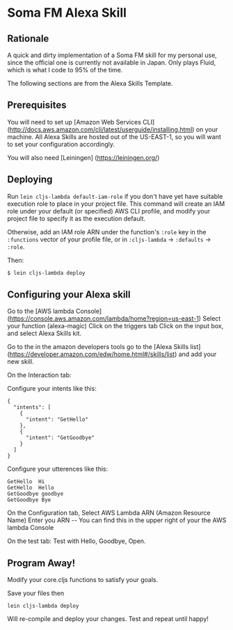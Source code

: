# Soma FM Alexa Skill
## Rationale

A quick and dirty implementation of a Soma FM skill for my personal use, since the official one is currently not available in Japan. Only plays Fluid, which is what I code to 95% of the time.

The following sections are from the Alexa Skills Template.

## Prerequisites

You will need to set up [Amazon Web Services CLI] (http://docs.aws.amazon.com/cli/latest/userguide/installing.html) on your machine.   All Alexa Skills are hosted out of the US-EAST-1, so you will want to set your configuration accordingly.

You will also need [Leiningen] (https://leiningen.org/)

## Deploying

Run `lein cljs-lambda default-iam-role` if you don't have yet have suitable
execution role to place in your project file.  This command will create an IAM
role under your default (or specified) AWS CLI profile, and modify your project
file to specify it as the execution default.

Otherwise, add an IAM role ARN under the function's `:role` key in the
`:functions` vector of your profile file, or in `:cljs-lambda` -> `:defaults` ->
`:role`.

Then:

```sh
$ lein cljs-lambda deploy
```

## Configuring your Alexa skill

Go to the [AWS lambda Console] (https://console.aws.amazon.com/lambda/home?region=us-east-1)
Select your function  (alexa-magic)
Click on the triggers tab
Click on the input box, and select Alexa Skills kit.

Go to the in the amazon developers tools go to the [Alexa Skills list] (https://developer.amazon.com/edw/home.html#/skills/list) and add your new skill.

On the Interaction tab:

Configure your intents like this:
```
{
  "intents": [
    {
      "intent": "GetHello"
    },
    {
      "intent": "GetGoodbye"
    }
  ]
}
```

Configure your utterences like this:

```
GetHello  Hi
GetHello  Hello
GetGoodbye goodbye
GetGoodbye Bye
```

On the Configuration tab,
Select AWS Lambda ARN (Amazon Resource Name)
Enter you ARN --  You can find this in the upper right of your the AWS lambda Console

On the test tab:
Test with Hello, Goodbye,  Open.

## Program Away!
Modify your core.cljs functions to satisfy your goals.

Save your files then

```
lein cljs-lambda deploy
```
Will re-compile and deploy your changes.   Test and repeat until happy!


